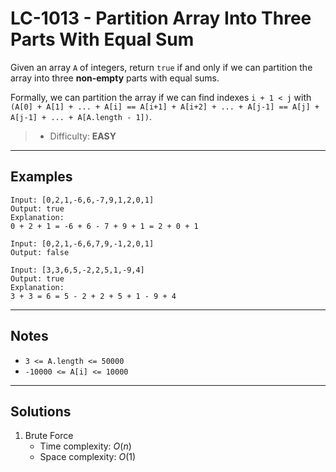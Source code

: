 # LC-1013 - Partition Array Into Three Parts With Equal Sum

Given an array `A` of integers, return `true` if and only if we can partition the array into three **non-empty** parts with equal sums.

Formally, we can partition the array if we can find indexes `i + 1 < j` with `(A[0] + A[1] + ... + A[i] == A[i+1] + A[i+2] + ... + A[j-1] == A[j] + A[j-1] + ... + A[A.length - 1])`.

> * Difficulty: **EASY**

---
## Examples

```
Input: [0,2,1,-6,6,-7,9,1,2,0,1]
Output: true
Explanation:
0 + 2 + 1 = -6 + 6 - 7 + 9 + 1 = 2 + 0 + 1
```

```
Input: [0,2,1,-6,6,7,9,-1,2,0,1]
Output: false
```

```
Input: [3,3,6,5,-2,2,5,1,-9,4]
Output: true
Explanation:
3 + 3 = 6 = 5 - 2 + 2 + 5 + 1 - 9 + 4
```

---
## Notes

* `3 <= A.length <= 50000`
* `-10000 <= A[i] <= 10000`

---
## Solutions

1. Brute Force
    * Time complexity: $O(n)$
    * Space complexity: $O(1)$